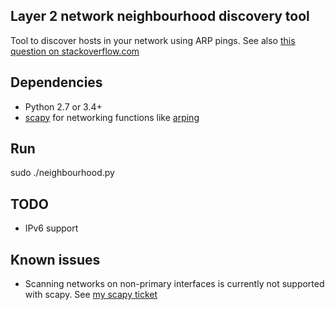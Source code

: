 ## Layer 2 network neighbourhood discovery tool ##

Tool to discover hosts in your network using ARP pings.
See also [this question on stackoverflow.com][3]

## Dependencies ##

* Python 2.7 or 3.4+
* [scapy][1] for networking functions like [arping][2]

## Run ##

sudo ./neighbourhood.py

## TODO ##

* IPv6 support

## Known issues ##

* Scanning networks on non-primary interfaces is currently not supported with scapy. See [my scapy ticket][4]


[1]: http://www.secdev.org/projects/scapy/
[2]: http://en.wikipedia.org/wiki/Arping
[3]: http://stackoverflow.com/questions/207234/list-of-ip-addresses-hostnames-from-local-network-in-python/
[4]: https://bitbucket.org/secdev/scapy/issues/537/srp-doesnt-honor-interface-parameter-iface
